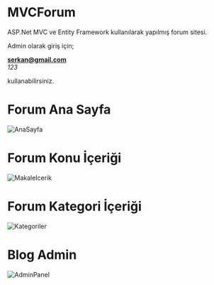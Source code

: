 # MVCForum
ASP.Net MVC ve Entity Framework kullanılarak yapılmış forum sitesi.

Admin olarak giriş için;

**serkan@gmail.com**
<br>
*123*

kullanabilirsiniz.

# Forum Ana Sayfa

![AnaSayfa](https://i.hizliresim.com/fmrwiw6.PNG)

# Forum Konu İçeriği

![MakaleIcerik](https://i.hizliresim.com/shah6ss.PNG)

# Forum Kategori İçeriği

![Kategoriler](https://i.hizliresim.com/bw3h7o1.PNG)

# Blog Admin

![AdminPanel](https://i.hizliresim.com/bpcaoih.PNG)
